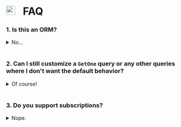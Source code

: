 # <img height="25" src="https://user-images.githubusercontent.com/10101283/66178622-8f14d480-e62b-11e9-8db7-d18cc7885fb3.png"> &ensp;FAQ

### 1. Is this an ORM?

<details>
<summary>No...</summary>

__`a1` does not do any database interaction__. All database interactions go though a `DataLoader`, while `a1` simply tells the data loader what it wants done. This also means that `a1` does not handle database setup or teardown. You will have to create the tables and manage migrations.
    
</details>

<br/>

### 2. Can I still customize a `GetOne` query or any other queries where I don't want the default behavior?

<details>
<summary>Of course!</summary>

Of course! Check out [this page]() to find out how to override any default behaviors.

</details>

<br/>

### 3. Do you support subscriptions?

<details>
<summary>Nope.</summary>

There is no support for it currently, and no interest in doing so in the future.

</details>
